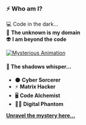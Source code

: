 ### ⚡ Who am I?  
💻  Code in the dark...  
🔮 **The unknown is my domain**  
👽 **I am beyond the code**  
  
[![Mysterious Animation](https://media.giphy.com/media/26gFJ5QIdt6eQgjNi/giphy.gif)](https://e-z.bio/typex1337)

#### 📜 The shadows whisper...  
- 🌑 **Cyber Sorcerer**  
- ⚡ **Matrix Hacker**  
- 🖥️ **Code Alchemist**  
- 🕵️‍♂️ **Digital Phantom**

[**Unravel the mystery here...**](https://e-z.bio/typex1337)  
